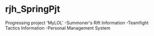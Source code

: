 # rjh_SpringPjt
Progressing project 'MyLOL'
-Summoner's Rift Information
-Teamfight Tactics Information
-Personal Management System

